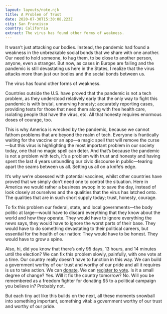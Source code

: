 ```yaml
---
layout: layouts/note.njk
title: A Problem of Trust
date: 2020-07-30T15:30:08.223Z
city: San Francisco
country: California
extract: The virus has found other forms of weakness.
---
```


It wasn’t just attacking our bodies. Instead, the pandemic had found a weakness in the unbreakable social bonds that we share with one another. Our need to hold someone, to hug them, to be close to another person, anyone, even a stranger. But now, as cases in Europe are falling and the pandemic is still devastating us here in the States, I realize that the virus attacks more than just our bodies and the social bonds between us.

The virus has found other forms of weakness.

Countries outside the U.S. have proved that the pandemic is not a tech problem, as they understood relatively early that the only way to fight this pandemic is with brutal, unnerving honesty; accurately reporting cases, providing tests for those that need them along with free health care, isolating people that have the virus, etc. All that honesty requires enormous doses of courage, too.

This is why America is wrecked by the pandemic, because we cannot fathom problems that are beyond the realm of tech. Everyone is frantically waiting for the vaccine or an app—a magic spell that will remove the curse—but this virus is highlighting the most important problem in our society today, one that no magic spell can deter. And that’s because the pandemic is not a problem with tech, it’s a problem with trust and honesty and having spent the last 4 years unbundling our civic discourse in public—tearing apart the seams between us all. Setting us all on a knife’s edge.

It’s why we’re obsessed with potential vaccines, whilst other countries have proved that we simply don’t need one to control the situation. Here in America we would rather a business swoop in to save the day, instead of look closely at ourselves and the qualities that the virus has latched onto. The qualities that are in such short supply today; trust, honesty, courage.

To fix this problem our federal, state, and local governments—the body politic at large—would have to discard everything that they know about the world and how they operate. They would have to ignore everything the news says, they would have to ignore the worst parts of their base. They would have to do something devastating to their political careers, but essential for the health of our nation: They would have to be honest. They would have to grow a spine.

Also, hi, did you know that there’s only 95 days, 13 hours, and 14 minutes until the election? We can fix this problem slowly, painfully, with one vote at a time. Our country really doesn’t have to function in this way. We can build a government worthy of our trust and worthy of our pride and all it requires is us to take action. We can [donate](https://secure.actblue.com/donate/web-donate). We can [register to vote](https://votesaveamerica.com/be-a-voter/). Is it a small degree of change? Yes. Will it fix the country tomorrow? No. Will you be remembered as a freedom fighter for donating $5 to a political campaign you believe in? Probably not.

But each tiny act like this builds on the next, all these moments snowball into something important, something vital: a government worthy of our trust and worthy of our pride.
